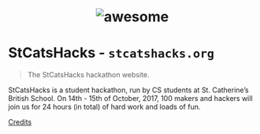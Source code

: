 <h1 align="center">
	<img src="https://github.com/StCatsHacks/StCatsHacks-Website/blob/master/images/bikers_d.gif" alt="awesome">
	<br>
</h1>

# StCatsHacks - `stcatshacks.org`

> The StCatsHacks hackathon website.

StCatsHacks is a student hackathon, run by CS students at St. Catherine’s British School. On 14th - 15th of October, 2017, 100 makers and hackers will join us for 24 hours (in total) of hard work and loads of fun.

[Credits](CREDITS.md)